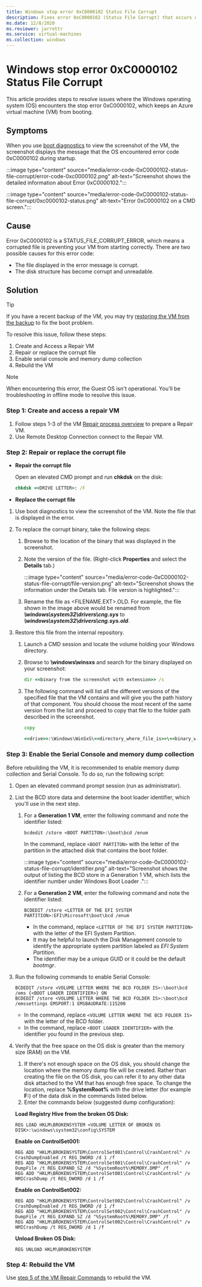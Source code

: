 ```yaml
---
title: Windows stop error 0xC0000102 Status File Corrupt
description: Fixes error 0xC0000102 (Status File Corrupt) that occurs on an Azure virtual machine (VM).
ms.date: 12/8/2020
ms.reviewer: jarrettr
ms.service: virtual-machines
ms.collection: windows
---
```


# Windows stop error 0xC0000102 Status File Corrupt

This article provides steps to resolve issues where the Windows operating system (OS) encounters the stop error 0xC0000102, which keeps an Azure virtual machine (VM) from booting.

## Symptoms

When you use [boot diagnostics](/azure/virtual-machines/troubleshooting/boot-diagnostics) to view the screenshot of the VM, the screenshot displays the message that the OS encountered error code 0xC0000102 during startup.

:::image type="content" source="media/error-code-0xC0000102-status-file-corrupt/error-code-0xc0000102.png" alt-text="Screenshot shows the detailed information about Error 0xC0000102.":::

:::image type="content" source="media/error-code-0xC0000102-status-file-corrupt/0xc0000102-status.png" alt-text="Error 0xC0000102 on a CMD screen.":::

## Cause

Error 0xC0000102 is a STATUS_FILE_CORRUPT_ERROR, which means a corrupted file is preventing your VM from starting correctly. There are two possible causes for this error code:

- The file displayed in the error message is corrupt.
- The disk structure has become corrupt and unreadable.

## Solution

> [!TIP]
> If you have a recent backup of the VM, you may try [restoring the VM from the backup](/azure/backup/backup-azure-arm-restore-vms) to fix the boot problem.

To resolve this issue, follow these steps:

1. Create and Access a Repair VM
2. Repair or replace the corrupt file
3. Enable serial console and memory dump collection
4. Rebuild the VM

> [!NOTE]
> When encountering this error, the Guest OS isn't operational. You'll be troubleshooting in offline mode to resolve this issue.

### Step 1: Create and access a repair VM

1. Follow steps 1-3 of the VM [Repair process overview](/azure/virtual-machines/troubleshooting/repair-windows-vm-using-azure-virtual-machine-repair-commands#repair-process-overview) to prepare a Repair VM.
2. Use Remote Desktop Connection connect to the Repair VM.

### Step 2: Repair or replace the corrupt file

- **Repair the corrupt file**

   Open an elevated CMD prompt and run **chkdsk** on the disk:

   ```cmd
   chkdsk <<DRIVE LETTER>: /F
   ```

- **Replace the corrupt file**

1. Use boot diagnostics to view the screenshot of the VM. Note the file that is displayed in the error.
2. To replace the corrupt binary, take the following steps:

    1. Browse to the location of the binary that was displayed in the screenshot.
    1. Note the version of the file. (Right-click **Properties** and select the **Details** tab.)

        :::image type="content" source="media/error-code-0xC0000102-status-file-corrupt/file-version.png" alt-text="Screenshot shows the information under the Details tab. File version is highlighted.":::

    1. Rename the file as <FILENAME.EXT>.OLD. For example, the file shown in the image above would be renamed from ***\windows\system32\drivers\cng.sys*** to ***\windows\system32\drivers\cng.sys.old***.

3. Restore this file from the internal repository.

    1. Launch a CMD session and locate the volume holding your Windows directory.
    1. Browse to **\windows\winsxs** and search for the binary displayed on your screenshot:

        ```cmd
        dir <<binary from the screenshot with extension>> /s
        ````

    1. The following command will list all the different versions of the specified file that the VM contains and will give you the path history of that component. You should choose the most recent of the same version from the list and proceed to copy that file to the folder path described in the screenshot.

        ```cmd
        copy
                
        <<drive>>:\Windows\WinSxS\<<directory_where_file_is>>\<<binary_with_extension>> <<drive>>:\Windows\System32\Drivers\ 
        ```

### Step 3: Enable the Serial Console and memory dump collection

Before rebuilding the VM, it is recommended to enable memory dump collection and Serial Console. To do so, run the following script:

1. Open an elevated command prompt session (run as administrator).
2. List the BCD store data and determine the boot loader identifier, which you'll use in the next step.
    1. For a **Generation 1 VM**, enter the following command and note the identifier listed:

        ```console
        bcdedit /store <BOOT PARTITON>:\boot\bcd /enum
        ```

        In the command, replace `<BOOT PARTITON>` with the letter of the partition in the attached disk that contains the boot folder.

        :::image type="content" source="media/error-code-0xC0000102-status-file-corrupt/identifier.png" alt-text="Screenshot shows the output of listing the BCD store in a Generation 1 VM, which lists the identifier number under Windows Boot Loader .":::

    2. For a **Generation 2 VM**, enter the following command and note the identifier listed:

        ```console
        BCDEDIT /store <LETTER OF THE EFI SYSTEM PARTITION>:EFI\Microsoft\boot\bcd /enum 
        ```

        - In the command, replace `<LETTER OF THE EFI SYSTEM PARTITION>` with the letter of the EFI System Partition.
        - It may be helpful to launch the Disk Management console to identify the appropriate system partition labeled as *EFI System Partition*.
        - The identifier may be a unique GUID or it could be the default *bootmgr*.

3. Run the following commands to enable Serial Console:

    ```console
    BCDEDIT /store <VOLUME LETTER WHERE THE BCD FOLDER IS>:\boot\bcd /ems {<BOOT LOADER IDENTIFIER>} ON  
    BCDEDIT /store <VOLUME LETTER WHERE THE BCD FOLDER IS>:\boot\bcd /emssettings EMSPORT:1 EMSBAUDRATE:115200 
    ```

    - In the command, replace `<VOLUME LETTER WHERE THE BCD FOLDER IS>` with the letter of the BCD folder.
    - In the command, replace `<BOOT LOADER IDENTIFIER>` with the identifier you found in the previous step.

4. Verify that the free space on the OS disk is greater than the memory size (RAM) on the VM.
    1. If there's not enough space on the OS disk, you should change the location where the memory dump file will be created. Rather than creating the file on the OS disk, you can refer it to any other data disk attached to the VM that has enough free space. To change the location, replace **%SystemRoot%** with the drive letter (for example **F:**) of the data disk in the commands listed below.
    2. Enter the commands below (suggested dump configuration):

    **Load Registry Hive from the broken OS Disk:**

    ```console
    REG LOAD HKLM\BROKENSYSTEM <VOLUME LETTER OF BROKEN OS DISK>:\windows\system32\config\SYSTEM
    ```

    **Enable on ControlSet001:**

    ```console
    REG ADD "HKLM\BROKENSYSTEM\ControlSet001\Control\CrashControl" /v CrashDumpEnabled /t REG_DWORD /d 1 /f 
    REG ADD "HKLM\BROKENSYSTEM\ControlSet001\Control\CrashControl" /v DumpFile /t REG_EXPAND_SZ /d "%SystemRoot%\MEMORY.DMP" /f 
    REG ADD "HKLM\BROKENSYSTEM\ControlSet001\Control\CrashControl" /v NMICrashDump /t REG_DWORD /d 1 /f 
    ```

    **Enable on ControlSet002:**

    ```console
    REG ADD "HKLM\BROKENSYSTEM\ControlSet002\Control\CrashControl" /v CrashDumpEnabled /t REG_DWORD /d 1 /f 
    REG ADD "HKLM\BROKENSYSTEM\ControlSet002\Control\CrashControl" /v DumpFile /t REG_EXPAND_SZ /d "%SystemRoot%\MEMORY.DMP" /f 
    REG ADD "HKLM\BROKENSYSTEM\ControlSet002\Control\CrashControl" /v NMICrashDump /t REG_DWORD /d 1 /f 
    ```

    **Unload Broken OS Disk:**

    ```console
    REG UNLOAD HKLM\BROKENSYSTEM
    ```

### Step 4: Rebuild the VM

Use [step 5 of the VM Repair Commands](/azure/virtual-machines/troubleshooting/repair-windows-vm-using-azure-virtual-machine-repair-commands) to rebuild the VM.
